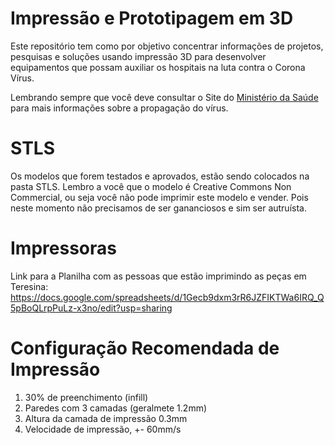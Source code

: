 # Impressão e Prototipagem em 3D

Este repositório tem como por objetivo concentrar informações
de projetos, pesquisas e soluções usando impressão 3D para
desenvolver equipamentos que possam auxiliar os hospitais
na luta contra o Corona Vírus.

Lembrando sempre que você deve consultar o Site do [Ministério da Saúde](https://saude.gov.br/)
para mais informações sobre a propagação do vírus.

# STLS

Os modelos que forem testados e aprovados, estão sendo colocados na pasta STLS.
Lembro a você que o modelo é Creative Commons Non Commercial, ou seja
você não pode imprimir este modelo e vender.
Pois neste momento não precisamos de ser
gananciosos e sim ser autruísta.

# Impressoras

Link para a Planilha com as pessoas que estão imprimindo as peças em Teresina: https://docs.google.com/spreadsheets/d/1Gecb9dxm3rR6JZFIKTWa6IRQ_Q5pBoQLrpPuLz-x3no/edit?usp=sharing

# Configuração Recomendada de Impressão

1. 30% de preenchimento (infill)
2. Paredes com 3 camadas (geralmete 1.2mm)
3. Altura da camada de impressão 0.3mm
4. Velocidade de impressão, +- 60mm/s
